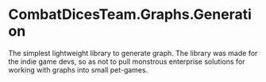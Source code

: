 # CombatDicesTeam.Graphs.Generation

The simplest lightweight library to generate graph. The library was made for the indie game devs, so as not to pull monstrous enterprise solutions for working with graphs into small pet-games.